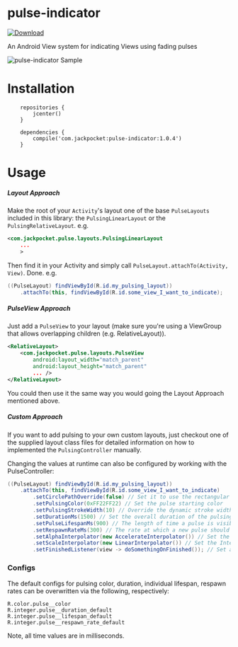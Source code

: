 # pulse-indicator

[![Download](https://api.bintray.com/packages/jackpocket/maven/pulse-indicator/images/download.svg) ](https://bintray.com/jackpocket/maven/pulse-indicator/_latestVersion)

An Android View system for indicating Views using fading pulses

![pulse-indicator Sample](https://github.com/jackpocket/android-pulse-indicator/raw/master/pulse.gif)

# Installation

```
    repositories {
        jcenter()
    }

    dependencies {
        compile('com.jackpocket:pulse-indicator:1.0.4')
    }
```

# Usage

##### Layout Approach

Make the root of your `Activity`'s layout one of the base `PulseLayouts` included in this library: the `PulsingLinearLayout` or the `PulsingRelativeLayout`. e.g.

```xml
<com.jackpocket.pulse.layouts.PulsingLinearLayout 
    ...
    >
``` 

Then find it in your Activity and simply call `PulseLayout.attachTo(Activity, View)`. Done. e.g.

```java
((PulseLayout) findViewById(R.id.my_pulsing_layout))
    .attachTo(this, findViewById(R.id.some_view_I_want_to_indicate);
```

##### PulseView Approach

Just add a `PulseView` to your layout (make sure you're using a ViewGroup that allows overlapping children (e.g. RelativeLayout)).

```xml
<RelativeLayout>
    <com.jackpocket.pulse.layouts.PulseView
        android:layout_width="match_parent"
        android:layout_height="match_parent"
        ... />
</RelativeLayout>
``` 

You could then use it the same way you would going the Layout Approach mentioned above.

##### Custom Approach

If you want to add pulsing to your own custom layouts, just checkout one of the supplied layout class files for detailed information on how to implemented the `PulsingController` manually.

Changing the values at runtime can also be configured by working with the PulseController:

```java
((PulseLayout) findViewById(R.id.my_pulsing_layout))
    .attachTo(this, findViewById(R.id.some_view_I_want_to_indicate)
        .setCirclePathOverride(false) // Set it to use the rectangular boundaries instead of circle pulsing
        .setPulsingColor(0xFF22FF22) // Set the pulse starting color
        .setPulsingStrokeWidth(10) // Override the dynamic stroke width with a custom one
        .setDurationMs(1500) // Set the overall duration of the pulsing (will continue until no pulses exist)
        .setPulseLifespanMs(900) // The length of time a pulse is visible
        .setRespawnRateMs(300) // The rate at which a new pulse should be added
        .setAlphaInterpolator(new AccelerateInterpolator()) // Set the Interpolator for the alpha animation
        .setScaleInterpolator(new LinearInterpolator()) // Set the Interpolator for the scaling animation
        .setFinishedListener(view -> doSomethingOnFinished()); // Set a callback to be triggered when the pulsing finished for a View. Calling attach() before it completes will prevent it from being triggered
```

### Configs

The default configs for pulsing color, duration, individual lifespan, respawn rates can be overwritten via the following, respectively:

    R.color.pulse__color
    R.integer.pulse__duration_default
    R.integer.pulse__lifespan_default
    R.integer.pulse__respawn_rate_default

Note, all time values are in milliseconds.




